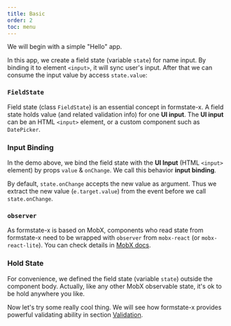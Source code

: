 ```yaml
---
title: Basic
order: 2
toc: menu
---
```


We will begin with a simple "Hello" app.

In this app, we create a field state (variable `state`) for name input. By binding it to element `<input>`, it will sync user's input. After that we can consume the input value by access `state.value`:

<code src="./index.tsx"></code>

### `FieldState`

Field state (class `FieldState`) is an essential concept in formstate-x. A field state holds value (and related validation info) for one **UI input**. The **UI input** can be an HTML `<input>` element, or a custom component such as `DatePicker`.

### Input Binding

In the demo above, we bind the field state with the **UI Input** (HTML `<input>` element) by props `value` & `onChange`. We call this behavior **input binding**.

By default, `state.onChange` accepts the new value as argument. Thus we extract the new value (`e.target.value`) from the event before we call `state.onChange`.

### `observer`

As formstate-x is based on MobX, components who read state from formstate-x need to be wrapped with `observer` from `mobx-react` (or `mobx-react-lite`). You can check details in [MobX docs](https://mobx.js.org/react-integration.html).

### Hold State

For convenience, we defined the field state (variable `state`) outside the component body. Actually, like any other MobX observable state, it's ok to be hold anywhere you like.

Now let's try some really cool thing. We will see how formstate-x provides powerful validating ability in section [Validation](/guide/validation).
